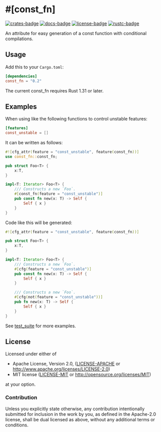 # \#\[const\_fn\]

[![crates-badge]][crates-url]
[![docs-badge]][docs-url]
[![license-badge]][license]
[![rustc-badge]][rustc-url]

[crates-badge]: https://img.shields.io/crates/v/const_fn.svg
[crates-url]: https://crates.io/crates/const_fn/
[docs-badge]: https://docs.rs/const_fn/badge.svg
[docs-url]: https://docs.rs/const_fn/
[license-badge]: https://img.shields.io/crates/l/const_fn.svg
[license]: #license
[rustc-badge]: https://img.shields.io/badge/rustc-1.31+-lightgray.svg
[rustc-url]: https://blog.rust-lang.org/2018/12/06/Rust-1.31-and-rust-2018.html

An attribute for easy generation of a const function with conditional compilations.

## Usage

Add this to your `Cargo.toml`:

```toml
[dependencies]
const_fn = "0.2"
```

The current const_fn requires Rust 1.31 or later.

## Examples

When using like the following functions to control unstable features:

```toml
[features]
const_unstable = []
```

It can be written as follows:

```rust
#![cfg_attr(feature = "const_unstable", feature(const_fn))]
use const_fn::const_fn;

pub struct Foo<T> {
    x:T,
}

impl<T: Iterator> Foo<T> {
    /// Constructs a new `Foo`.
    #[const_fn(feature = "const_unstable")]
    pub const fn new(x: T) -> Self {
        Self { x }
    }
}
```

Code like this will be generated:

```rust
#![cfg_attr(feature = "const_unstable", feature(const_fn))]

pub struct Foo<T> {
    x:T,
}

impl<T: Iterator> Foo<T> {
    /// Constructs a new `Foo`.
    #[cfg(feature = "const_unstable")]
    pub const fn new(x: T) -> Self {
        Self { x }
    }

    /// Constructs a new `Foo`.
    #[cfg(not(feature = "const_unstable"))]
    pub fn new(x: T) -> Self {
        Self { x }
    }
}
```

See [test_suite] for more examples.

[test_suite]: https://github.com/taiki-e/const_fn/tree/master/test_suite

## License

Licensed under either of

* Apache License, Version 2.0, ([LICENSE-APACHE](LICENSE-APACHE) or <http://www.apache.org/licenses/LICENSE-2.0>)
* MIT license ([LICENSE-MIT](LICENSE-MIT) or <http://opensource.org/licenses/MIT>)

at your option.

### Contribution

Unless you explicitly state otherwise, any contribution intentionally submitted for inclusion in the work by you, as defined in the Apache-2.0 license, shall be dual licensed as above, without any additional terms or conditions.
